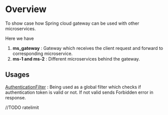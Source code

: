 # Overview

To show case how Spring cloud gateway can be used with other microservices.

Here we have

1. **ms_gateway** : Gateway which receives the client request and forward to corresponding microservice.
2. **ms-1 and ms-2** : Different microservices behind the gateway.

## Usages

[AuthenticationFilter](./ms_gateway/src/main/java/com/ratelimit/AuthenticationFilter.java) : Being used as a global filter which checks if authentication token is valid or not.
If not valid sends Forbidden error in response.

//TODO ratelimit